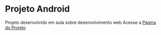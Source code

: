 # Projeto Android

Projeto desenvolvido em aula sobre desenvolvimento web
Acesse a <a href="https://rodrigopini.github.io/projeto-android/" target="_blank">Página do Projeto</a>